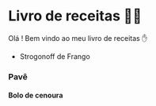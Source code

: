 # Livro de receitas :woman_cook:

Olá ! Bem vindo ao meu livro de receitas :hand:

- Strogonoff de Frango

### Pavê

#### Bolo de cenoura

